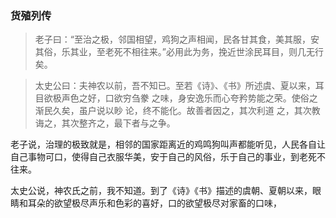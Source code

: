 ### 货殖列传

> 老子曰：“至治之极，邻国相望，鸡狗之声相闻，民各甘其食，美其服，安其俗，乐其业，至老死不相往来。”必用此为务，挽近世涂民耳目，则几无行矣。

> 太史公曰：夫神农以前，吾不知已。至若《诗》、《书》所述虞、夏以来，耳目欲极声色之好，口欲穷刍豢 之味，身安逸乐而心夸矜势能之荣。使俗之渐民久矣，虽户说以眇 论，终不能化。故善者因之，其次利道 之，其次教诲之，其次整齐之，最下者与之争。
> 

老子说，治理的极致就是，相邻的国家距离近的鸡鸣狗叫声都能听见，人民各自让自己事物可口，使得自己衣服华美，安于自己的风俗，乐于自己的事业，到老死不往来。

太史公说，神农氏之前，我不知道。到了《诗》《书》描述的虞朝、夏朝以来，眼睛和耳朵的欲望极尽声乐和色彩的喜好，口的欲望极尽对家畜的口味，